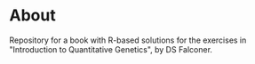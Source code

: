# About

Repository for a book with R-based solutions for the exercises in "Introduction to Quantitative Genetics", by DS Falconer.